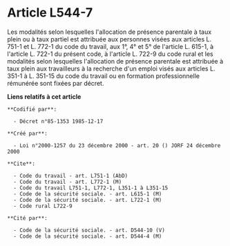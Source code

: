 # Article L544-7

Les modalités selon lesquelles l'allocation de présence parentale à taux plein ou à taux partiel est attribuée aux personnes
visées aux articles L. 751-1 et L. 772-1 du code du travail, aux 1°, 4° et 5° de l'article L. 615-1, à l'article L. 722-1 du
présent code, à l'article L. 722-9 du code rural et les modalités selon lesquelles l'allocation de présence parentale est
attribuée à taux plein aux travailleurs à la recherche d'un emploi visés aux articles L. 351-1 à L. 351-15 du code du travail
ou en formation professionnelle rémunérée sont fixées par décret.

**Liens relatifs à cet article**

	**Codifié par**:

	  - Décret n°85-1353 1985-12-17

	**Créé par**:

	  - Loi n°2000-1257 du 23 décembre 2000 - art. 20 () JORF 24 décembre 2000

	**Cite**:

	  - Code du travail - art. L751-1 (AbD)
	  - Code du travail - art. L772-1 (M)
	  - Code du travail L751-1, L772-1, L351-1 à L351-15
	  - Code de la sécurité sociale. - art. L615-1 (M)
	  - Code de la sécurité sociale. - art. L722-1 (M)
	  - Code rural L722-9

	**Cité par**:

	  - Code de la sécurité sociale. - art. D544-10 (V)
	  - Code de la sécurité sociale. - art. D544-4 (M)
